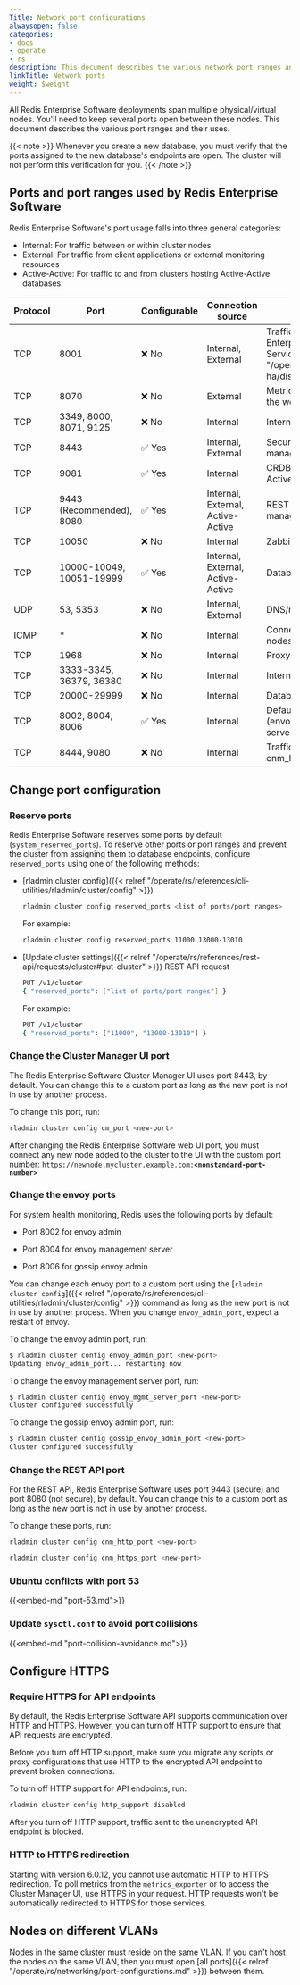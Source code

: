 ```yaml
---
Title: Network port configurations
alwaysopen: false
categories:
- docs
- operate
- rs
description: This document describes the various network port ranges and their uses.
linkTitle: Network ports
weight: $weight
---
```


All Redis Enterprise Software deployments span multiple physical/virtual nodes. You'll need to keep several ports open between these nodes. This document describes the various port ranges and their uses.

{{< note >}}
Whenever you create a new database, you must verify that the ports assigned to the new database's endpoints are open. The cluster will not perform this verification for you.
{{< /note >}}

## Ports and port ranges used by Redis Enterprise Software

Redis Enterprise Software's port usage falls into three general categories:

- Internal: For traffic between or within cluster nodes
- External: For traffic from client applications or external monitoring resources
- Active-Active: For traffic to and from clusters hosting Active-Active databases

| Protocol | Port | Configurable | Connection source | Description |
|----------|------|--------------|-------------------|-------------|
| TCP | 8001 | <span title="Not configurable">&#x274c; No</span> | Internal, External | Traffic from application to Redis Enterprise Software [Discovery Service]({{< relref "/operate/rs/databases/durability-ha/discovery-service.md" >}}) |
| TCP | 8070 | <span title="Not configurable">&#x274c; No</span> | External | Metrics exported and managed by the web proxy |
| TCP | 3349, 8000, 8071, 9125 | <span title="Not configurable">&#x274c; No</span> | Internal | Internal metrics ports |
| TCP | 8443 | <span title="Configurable">&#x2705; Yes</span> | Internal, External | Secure (HTTPS) access to the management web UI |
| TCP | 9081 | <span title="Configurable">&#x2705; Yes</span> | Internal | CRDB coordinator for Active-Active management (internal) |
| TCP | 9443 (Recommended), 8080 | <span title="Configurable">&#x2705; Yes</span> | Internal, External, Active-Active | REST API traffic, including cluster management and node bootstrap |
| TCP | 10050 | <span title="Not configurable">&#x274c; No</span> | Internal | Zabbix monitoring |
| TCP | 10000-10049, 10051-19999 | <span title="Configurable">&#x2705; Yes</span> | Internal, External, Active-Active | Database traffic |
| UDP | 53, 5353 | <span title="Not configurable">&#x274c; No</span> | Internal, External | DNS/mDNS traffic |
| ICMP | * | <span title="Not configurable">&#x274c; No</span> | Internal | Connectivity checking between nodes |
| TCP | 1968 | <span title="Not configurable">&#x274c; No</span> | Internal | Proxy traffic |
| TCP | 3333-3345, 36379, 36380 | <span title="Not configurable">&#x274c; No</span> | Internal | Internode communication |
| TCP | 20000-29999 | <span title="Not configurable">&#x274c; No</span> | Internal | Database shard traffic |
| TCP | 8002, 8004, 8006 | <span title="Configurable">&#x2705; Yes</span> | Internal | Default system health monitoring (envoy admin, envoy management server, gossip envoy admin)|
| TCP | 8444, 9080 | <span title="Not configurable">&#x274c; No</span> | Internal | Traffic between web proxy and cnm_http/cm |

## Change port configuration

### Reserve ports

Redis Enterprise Software reserves some ports by default (`system_reserved_ports`). To reserve other ports or port ranges and prevent the cluster from assigning them to database endpoints, configure `reserved_ports` using one of the following methods:

- [rladmin cluster config]({{< relref "/operate/rs/references/cli-utilities/rladmin/cluster/config" >}})

    ```sh
    rladmin cluster config reserved_ports <list of ports/port ranges>
    ```

    For example:

    ```sh
    rladmin cluster config reserved_ports 11000 13000-13010
    ```

- [Update cluster settings]({{< relref "/operate/rs/references/rest-api/requests/cluster#put-cluster" >}}) REST API request

    ```sh
    PUT /v1/cluster
    { "reserved_ports": ["list of ports/port ranges"] }
    ```

    For example:

    ```sh
    PUT /v1/cluster
    { "reserved_ports": ["11000", "13000-13010"] }
    ```

### Change the Cluster Manager UI port

The Redis Enterprise Software Cluster Manager UI uses port 8443, by default. You can change this to a custom port as long as the new port is not in use by another process.

To change this port, run:

```sh
rladmin cluster config cm_port <new-port>
```

After changing the Redis Enterprise Software web UI port, you must connect any new node added to the cluster to the UI with the custom port number:
`https://newnode.mycluster.example.com:`**`<nonstandard-port-number>`**

### Change the envoy  ports

For system health monitoring, Redis uses the following ports by default:

- Port 8002 for envoy admin

- Port 8004 for envoy management server

- Port 8006 for gossip envoy admin

You can change each envoy port to a custom port using the [`rladmin cluster config`]({{< relref "/operate/rs/references/cli-utilities/rladmin/cluster/config" >}}) command as long as the new port is not in use by another process. When you change `envoy_admin_port`, expect a restart of envoy.

To change the envoy admin port, run:

```sh
$ rladmin cluster config envoy_admin_port <new-port>
Updating envoy_admin_port... restarting now
```

To change the envoy management server port, run:

```sh
$ rladmin cluster config envoy_mgmt_server_port <new-port>
Cluster configured successfully
```

To change the gossip envoy admin port, run:

```sh
$ rladmin cluster config gossip_envoy_admin_port <new-port>
Cluster configured successfully
```

### Change the REST API port

For the REST API, Redis Enterprise Software uses port 9443 (secure) and port 8080 (not secure), by default. You can change this to a custom port as long as the new port is not in use by another process.

To change these ports, run:

```sh
rladmin cluster config cnm_http_port <new-port>
```

```sh
rladmin cluster config cnm_https_port <new-port>
```

### Ubuntu conflicts with port 53

{{<embed-md "port-53.md">}}


### Update `sysctl.conf` to avoid port collisions

{{<embed-md "port-collision-avoidance.md">}}


## Configure HTTPS

### Require HTTPS for API endpoints

By default, the Redis Enterprise Software API supports communication over HTTP and HTTPS. However, you can turn off HTTP support to ensure that API requests are encrypted.

Before you turn off HTTP support, make sure you migrate any scripts or proxy configurations that use HTTP to the encrypted API endpoint to prevent broken connections.

To turn off HTTP support for API endpoints, run:

```sh
rladmin cluster config http_support disabled
```

After you turn off HTTP support, traffic sent to the unencrypted API endpoint is blocked.


### HTTP to HTTPS redirection
Starting with version 6.0.12, you cannot use automatic HTTP to HTTPS redirection.
To poll metrics from the `metrics_exporter` or to access the Cluster Manager UI, use HTTPS in your request. HTTP requests won't be automatically redirected to HTTPS for those services. 

## Nodes on different VLANs

Nodes in the same cluster must reside on the same VLAN. If you can't
host the nodes on the same VLAN, then you must open [all ports]({{< relref "/operate/rs/networking/port-configurations.md" >}}) between them.
